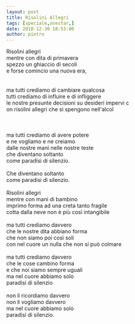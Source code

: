 ```yaml
---
layout: post
title: Risolini Allegri
tags: [speciale,onestar,]
date: 2010-12-30 18:53:00
author: pietro
---
```

<p style="margin-bottom: 0cm"> </p><p style="margin-bottom: 0cm"></p><span><span></span></span><p></p><span><span>Risolini allegri </span></span><br/><span><span>mentre con dita di primavera </span></span><br/><span><span>spezzo un ghiaccio di secoli </span></span><br/><span><span>e forse comincio una nuova era, </span></span><br/><span><span><br/></span></span><br/><span><span>  ma tutti crediamo di cambiare qualcosa </span></span><br/><span><span>tutti crediamo di influire e di infliggere</span></span><br/><span><span> le nostre presunte decisioni su desideri impervi c</span></span><br/><span><span>on risolini allegri che si spengono nell'alcol </span></span><br/><span><span><br/></span></span><br/><span><span><br/> ma tutti crediamo di avere potere </span></span><br/><span><span>e ne vogliamo e ne creiamo </span></span><br/><span><span>dalle nostre mani </span></span>nelle nostre teste <br/><span><span>che diventano soltanto </span></span><br/><span><span>come paradisi di silenzio. </span></span><br/><span><span><br/> Che diventano soltanto </span></span><br/><span><span>come paradisi di silenzio. </span></span><br/><span><span><br/> Risolini allegri </span></span><br/><span><span>mentre con mani di bambino </span></span><br/><span><span>imprimo forma ad una creta tanto fragile </span></span><br/><span><span>cotta dalla neve non è più così intangibile </span></span><br/><span><span><br/> ma tutti crediamo davvero</span></span><br/><span><span>che le nostre dita abbiano forma </span></span><br/><span><span>che non  siamo poi così soli </span></span><br/><span><span>con nel cuore un nulla che non si può colmare </span></span><br/><span><span><br/> ma tutti crediamo davvero </span></span><br/><span><span>c</span></span>he le cose cambino forma <br/><span><span>e che noi siamo sempre uguali </span></span><br/><span><span>ma nel cuore abbiamo solo </span></span><br/><span><span>paradisi di silenzio </span></span><br/><span><span><br/> non li ricordiamo davvero </span></span><br/><span><span>non li vogliamo davvero </span></span><br/><span><span>ma nel cuore abbiamo solo </span></span><br/><span><span>paradisi di silenzio.</span></span> <br/>

